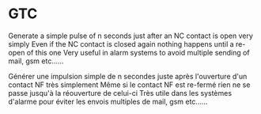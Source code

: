 # GTC
Generate a simple pulse of n seconds just after an NC contact is open very simply
Even if the NC contact is closed again nothing happens until a re-open of this one
Very useful in alarm systems to avoid multiple sending of mail, gsm etc......

Générer une impulsion simple de n secondes juste après l'ouverture d'un contact NF très simplement
Même si le contact NF est re-fermé rien ne se passe jusqu'à la réouverture de celui-ci
Très utile dans les systèmes d'alarme pour éviter les envois multiples de mail, gsm etc......
